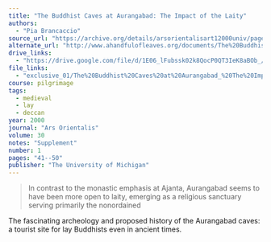 ```yaml
---
title: "The Buddhist Caves at Aurangabad: The Impact of the Laity"
authors:
  - "Pia Brancaccio"
source_url: "https://archive.org/details/arsorientalisart12000univ/page/40/mode/2up"
alternate_url: "http://www.ahandfulofleaves.org/documents/The%20Buddhist%20Caves%20at%20Aurangabad_The%20Impact%20of%20the%20Laity_Brancaccio.pdf"
drive_links:
  - "https://drive.google.com/file/d/1E06_lFubssk02k8QocP0QT3IeK8aBOb_/view?usp=drivesdk"
file_links:
  - "exclusive_01/The%20Buddhist%20Caves%20at%20Aurangabad_%20The%20Impact%20of%20the%20Laity%20-%20Brancaccio.pdf"
course: pilgrimage
tags:
  - medieval
  - lay
  - deccan
year: 2000
journal: "Ars Orientalis"
volume: 30
notes: "Supplement"
number: 1
pages: "41--50"
publisher: "The University of Michigan"
---
```


> In contrast to the monastic emphasis at Ajanta, Aurangabad seems to have been more open to laity, emerging as a religious sanctuary serving primarily the nonordained

The fascinating archeology and proposed history of the Aurangabad caves: a tourist site for lay Buddhists even in ancient times.
